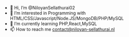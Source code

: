 - 👋 Hi, I’m @NiloyanSellathurai02
- 👀 I’m interested in Programming with HTML/CSS/Javascript/Node.JS/MongoDB/PHP/MySQL
- 🌱 I’m currently learning PHP,React,MySQL
- 📫 How to reach me contact@niloyan-sellathurai.nl
